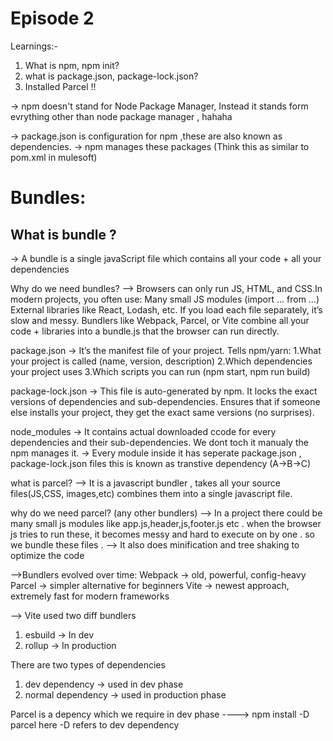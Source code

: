 # Episode 2
Learnings:-
1. What is npm, npm init?
2. what is package.json, package-lock.json?
3. Installed Parcel !!






 -> npm doesn't stand for Node Package Manager, Instead it stands form evrything other than node package manager , hahaha

-> package.json is configuration for npm ,these are also known as dependencies.
-> npm manages these packages (Think this as similar to pom.xml in mulesoft)

# Bundles:

## What is bundle ?
-> A bundle is a single javaScript file which contains all your code + all your dependencies

Why do we need bundles?
--> Browsers can only run JS, HTML, and CSS.In modern projects, you often use:
        Many small JS modules (import … from …)
        External libraries like React, Lodash, etc.
If you load each file separately, it’s slow and messy.
Bundlers like Webpack, Parcel, or Vite combine all your code + libraries into a bundle.js that the browser can run directly.


package.json  -> It’s the manifest file of your project.
                Tells npm/yarn:
                1.What your project is called (name, version, description)
                2.Which dependencies your project uses
                3.Which scripts you can run (npm start, npm run build)


package-lock.json -> This file is auto-generated by npm.
                     It locks the exact versions of dependencies and sub-dependencies.
                     Ensures that if someone else installs your project, they get the exact same versions (no surprises).

node_modules -> It contains actual downloaded ccode for every dependencies and their   sub-dependencies. We dont toch it manualy the npm manages it.
             ->  Every module inside it has seperate package.json , package-lock.json files 
                 this is known as transtive dependency (A->B->C)

what is parcel?
--> It is a javascript bundler , takes all your source files(JS,CSS, images,etc) combines them into a single javascript file.

why do we need parcel? (any other bundlers)
--> In a project there could be many small js modules  like app.js,header,js,footer.js etc . when the browser js tries to run these, it becomes messy and hard to execute on by one .  so we bundle these files .
--> It also does minification and tree shaking to optimize the code 

-->Bundlers evolved over time:
           Webpack → old, powerful, config-heavy
           Parcel → simpler alternative for beginners
           Vite → newest approach, extremely fast for modern frameworks

--> Vite used two diff bundlers 
  1. esbuild -> In dev
  2. rollup  -> In production



There are two types of dependencies 
1. dev dependency ->  used in dev phase
2. normal dependency -> used in production phase

Parcel is a depency which we require in dev phase 
----> npm install -D parcel 
here -D refers to dev dependency 